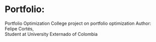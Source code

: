 # Portfolio:
Portfolio Optimization
College project on portfolio optimization
Author: Felipe Cortés,	
Student at University Externado of Colombia
